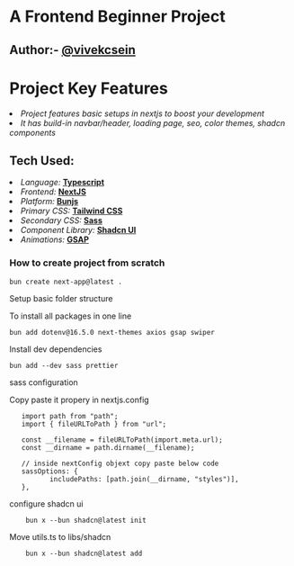 <h1>
A Frontend Beginner Project
</h1>

<h2>Author:- <a target="_blank" href="https://github.com/vivekcsein">@vivekcsein</a> </h2>

<h1>Project Key Features</h1>

<li><i>Project features basic setups in nextjs to boost your development</i> </li>
<li><i>It has build-in navbar/header, loading page, seo, color themes, shadcn components </i></li>

<h2>Tech Used: </h2>

<li> <i>Language:</i> <b><a target="_blank"href="https://www.typescriptlang.org/">Typescript</a></b></li>

<li> <i>Frontend:</i> <b><a target="_blank"href="https://nextjs.org/">NextJS</a></b></li>

<li> <i>Platform:</i> <b><a target="_blank"href="https://bun.sh/">Bunjs</a></b></li>

<li> <i>Primary CSS:</i> <b><a target="_blank"href="https://tailwindcss.com/">Tailwind CSS</a></b></li>

<li> <i>Secondary CSS:</i> <b><a target="_blank"href="https://sass-lang.com/"> Sass</a></b></li>

<li> <i>Component Library:</i> <b><a target="_blank"href="https://ui.shadcn.com/">Shadcn UI</a></b></li>

<li> <i>Animations:</i> <b><a target="_blank"href="https://gsap.com/">GSAP</a></b></li>

<h3>How to create project from scratch </h3>

<p>

    bun create next-app@latest .

</p>

<p> Setup basic folder structure </p>

<p>To install all packages in one line
</p>

<p>

    bun add dotenv@16.5.0 next-themes axios gsap swiper

</p>

<p>Install dev dependencies </p>

<p>

    bun add --dev sass prettier

</p>

<p>
    sass configuration
</p>
<p>
    Copy paste it propery in nextjs.config
</p>

<p>

       import path from "path";
       import { fileURLToPath } from "url";

       const __filename = fileURLToPath(import.meta.url);
       const __dirname = path.dirname(__filename);

       // inside nextConfig objext copy paste below code
       sassOptions: {
              includePaths: [path.join(__dirname, "styles")],
       },

</p>

<p>
        configure shadcn ui
</p>

<p>

        bun x --bun shadcn@latest init

</p>

<p>Move utils.ts to libs/shadcn

</p>

<p>

        bun x --bun shadcn@latest add

</p>
